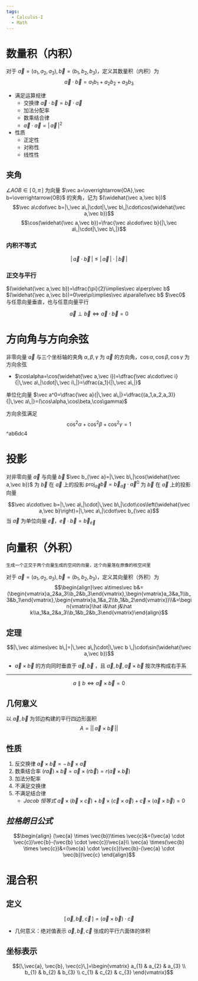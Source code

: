 ```yaml
---
tags:
  - Calculus-I
  - Math
---
```

# 数量积（内积）
对于 $\vec a=(a_1,a_2,a_3),\vec b=(b_1,b_2,b_3)$，定义其数量积（内积）为
$$\vec a\cdot\vec b=a_1b_1+a_2b_2+a_3b_3$$
- 满足运算规律
	- 交换律 $\vec a\cdot\vec b=\vec b\cdot\vec a$
	- 加法分配率
	- 数乘结合律
	- $\vec a\cdot\vec a=|\,\vec a\,|^2$
- 性质
	- 正定性
	- 对称性
	- 线性性
## 夹角
$\angle AOB\in[\,0,\pi\,]$ 为向量 $\vec a=\overrightarrow{OA},\vec b=\overrightarrow{OB}$ 的夹角，记为 $(\widehat{\vec a,\vec b})$ 
$$\vec a\cdot\vec b=|\,\vec a\,|\cdot|\,\vec b\,|\cdot\cos(\widehat{\vec a,\vec b})$$
$$\cos(\widehat{\vec a,\vec b})=\frac{\vec a\cdot\vec b}{|\,\vec a\,|\cdot|\,\vec b\,|}$$
### 内积不等式
$$|\,\vec a\cdot\vec b\,|\le|\,\vec a\,|\cdot|\,\vec b\,|$$
### 正交与平行
$(\widehat{\vec a,\vec b})=\dfrac{\pi}{2}\implies\vec a\perp\vec b$
$(\widehat{\vec a,\vec b})=0\vee\pi\implies\vec a\parallel\vec b$
$\vec0$ 与任意向量垂直，也与任意向量平行

$$\vec a\perp\vec b\iff\vec a\cdot\vec b=0$$

# 方向角与方向余弦
非零向量 $\vec a$ 与三个坐标轴的夹角 $\alpha,\beta,\gamma$ 为 $\vec a$ 的方向角，$\cos\alpha,\cos\beta,\cos\gamma$ 为方向余弦
- $\cos\alpha=\cos(\widehat{\vec a,\vec i})=\dfrac{\vec a\cdot\vec i}{|\,\vec a\,|\cdot|\,\vec i\,|}=\dfrac{a_1}{|\,\vec a\,|}$

单位化向量 $\vec a^0=\dfrac{\vec a}{|\,\vec a\,|}=\dfrac{(a_1,a_2,a_3)}{|\,\vec a\,|}=(\cos\alpha,\cos\beta,\cos\gamma)$

方向余弦满足
$$\cos^2\alpha+\cos^2\beta+\cos^2\gamma=1$$
^ab6dc4
# 投影
对非零向量 $\vec a$ 与向量 $\vec b$
$\vec b_{\vec a}=|\,\vec b\,|\cos(\widehat{\vec a,\vec b})$ 为 $\vec b$ 在 $\vec a$ 上的投影
$\mathrm{proj}_{\vec a}\vec b=\vec b_{\vec a}\cdot\vec a^0$ 为 $\vec b$ 在 $\vec a$ 上的投影向量

$$\vec a\cdot\vec b=|\,\vec a\,|\cdot|\,\vec b\,|\cdot\cos\left(\widehat{\vec a,\vec b}\right)=|\,\vec a\,|\cdot\vec b_{\vec a}$$
当 $\vec a$ 为单位向量 $\vec e$，$\vec e\cdot\vec b=\vec b_{\vec e}$
# 向量积（外积）
	生成一个正交于两个向量生成的空间的向量，这个向量落在原像的核空间里
对于 $\vec a=(a_1,a_2,a_3),\vec b=(b_1,b_2,b_3)$，定义其向量积（外积）为
$$\begin{align}\vec a\times\vec b&=(\begin{vmatrix}a_2&a_3\\b_2&b_3\end{vmatrix},\begin{vmatrix}a_3&a_1\\b_3&b_1\end{vmatrix},\begin{vmatrix}a_1&a_2\\b_1&b_2\end{vmatrix})\\&=\begin{vmatrix}\hat i&\hat j&\hat k\\a_1&a_2&a_3\\b_1&b_2&b_3\end{vmatrix}\end{align}$$
## 定理
$$|\,\vec a\times\vec b\,|=|\,\vec a\,|\cdot|\,\vec b
\,|\cdot\sin(\widehat{\vec a,\vec b})$$
- $\vec a\times\vec b$ 的方向同时垂直于 $\vec a,\vec b$ ，且 $\vec a,\vec b,\vec a\times\vec b$ 按次序构成右手系
***
$$a\parallel b\iff\vec a\times\vec b=0$$
## 几何意义
以 $\vec a,\vec b$ 为邻边构建的平行四边形面积
$$A=\left||\,\vec a\times\vec b\,|\right|$$ 
## 性质
1. 反交换律 $\vec a\times\vec b=-\,\vec b\times \vec a$
2. 数乘结合率 $(r\vec a)\times\vec b=\vec a\times(r\vec b)=r(\vec a\times\vec b)$
3. 加法分配率
4. 不满足交换律
5. 不满足结合律
	- *Jacob 恒等式* $\vec{a} \times(\vec{b} \times \vec{c})+\vec{b} \times(\vec{c} \times \vec{a})+\vec{c} \times(\vec{a} \times \vec{b})=0$
## *拉格朗日公式*
$$\begin{align}
(\vec{a} \times \vec{b})\times \vec{c}&=(\vec{a} \cdot \vec{c})\vec{b}-(\vec{b} \cdot \vec{c})\vec{a}\\
\vec{a} \times(\vec{b} \times \vec{c})&=(\vec{a} \cdot \vec{c})\vec{b}-(\vec{a} \cdot \vec{b})\vec{c}
\end{align}$$
# 混合积
## 定义
$$[\,\vec a,\vec b,\vec c\,]=(\vec a\times\vec b)\cdot\vec c$$
- 几何意义：绝对值表示 $\vec a,\vec b,\vec c$  张成的平行六面体的体积
## 坐标表示
$$[\,\vec{a}, \vec{b}, \vec{c}\,]=\begin{vmatrix}
a_{1} & a_{2} & a_{3} \\
b_{1} & b_{2} & b_{3} \\
c_{1} & c_{2} & c_{3}
\end{vmatrix}$$
